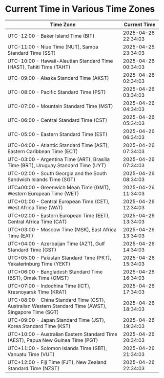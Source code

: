 # Current Time in Various Time Zones

| Time Zone | Current Time |
|-----------|--------------|
| UTC-12:00 - Baker Island Time (BIT) | 2025-04-26 22:34:03 |
| UTC-11:00 - Niue Time (NUT), Samoa Standard Time (SST) | 2025-04-25 23:34:03 |
| UTC-10:00 - Hawaii-Aleutian Standard Time (HAST), Tahiti Time (TAHT) | 2025-04-26 00:34:03 |
| UTC-09:00 - Alaska Standard Time (AKST) | 2025-04-26 02:34:03 |
| UTC-08:00 - Pacific Standard Time (PST) | 2025-04-26 03:34:03 |
| UTC-07:00 - Mountain Standard Time (MST) | 2025-04-26 04:34:03 |
| UTC-06:00 - Central Standard Time (CST) | 2025-04-26 05:34:03 |
| UTC-05:00 - Eastern Standard Time (EST) | 2025-04-26 06:34:03 |
| UTC-04:00 - Atlantic Standard Time (AST), Eastern Caribbean Time (ECT) | 2025-04-26 07:34:03 |
| UTC-03:00 - Argentina Time (ART), Brasília Time (BRT), Uruguay Standard Time (UYT) | 2025-04-26 07:34:03 |
| UTC-02:00 - South Georgia and the South Sandwich Islands Time (SGT) | 2025-04-26 08:34:03 |
| UTC±00:00 - Greenwich Mean Time (GMT), Western European Time (WET) | 2025-04-26 11:34:03 |
| UTC+01:00 - Central European Time (CET), West Africa Time (WAT) | 2025-04-26 12:34:03 |
| UTC+02:00 - Eastern European Time (EET), Central Africa Time (CAT) | 2025-04-26 13:34:03 |
| UTC+03:00 - Moscow Time (MSK), East Africa Time (EAT) | 2025-04-26 13:34:03 |
| UTC+04:00 - Azerbaijan Time (AZT), Gulf Standard Time (GST) | 2025-04-26 14:34:03 |
| UTC+05:00 - Pakistan Standard Time (PKT), Yekaterinburg Time (YEKT) | 2025-04-26 15:34:03 |
| UTC+06:00 - Bangladesh Standard Time (BST), Omsk Time (OMST) | 2025-04-26 16:34:03 |
| UTC+07:00 - Indochina Time (ICT), Krasnoyarsk Time (KRAT) | 2025-04-26 17:34:03 |
| UTC+08:00 - China Standard Time (CST), Australian Western Standard Time (AWST), Singapore Time (SGT) | 2025-04-26 18:34:03 |
| UTC+09:00 - Japan Standard Time (JST), Korea Standard Time (KST) | 2025-04-26 19:34:03 |
| UTC+10:00 - Australian Eastern Standard Time (AEST), Papua New Guinea Time (PGT) | 2025-04-26 20:34:03 |
| UTC+11:00 - Solomon Islands Time (SBT), Vanuatu Time (VUT) | 2025-04-26 21:34:03 |
| UTC+12:00 - Fiji Time (FJT), New Zealand Standard Time (NZST) | 2025-04-26 22:34:03 |
